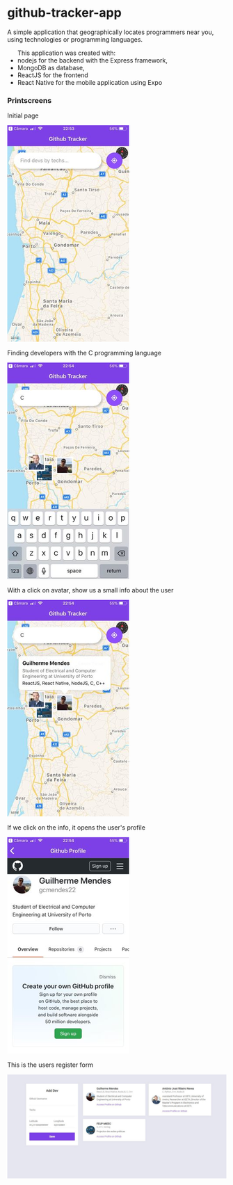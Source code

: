 # github-tracker-app
A simple application that geographically locates programmers near you, using technologies or programming languages.



<ul>
  This application was created with:
  <li>nodejs for the backend with the Express framework,</li>
  <li>MongoDB as database,</li>
  <li>ReactJS for the frontend</li>
  <li>React Native for the mobile application using Expo</li>
</ul>

<h3>Printscreens</h3>
<p>Initial page</p>
<img src="images/mobile1.jpg" />
<p>Finding developers with the C programming language</p>
<img src="images/mobile2.jpg" />
<p>With a click on avatar, show us a small info about the user</p>
<img src="images/mobile3.jpg" />
<p>If we click on the info, it opens the user's profile</p>
<img src="images/mobile4.jpg" />
<p>This is the users register form</p>
<img src="images/web.jpg" />
